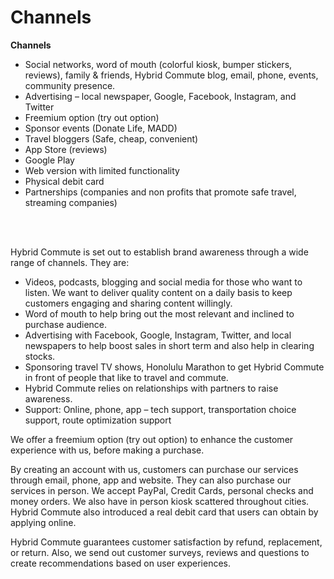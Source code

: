 # Channels
<b>Channels</b>
<ul>
<li>Social networks, word of mouth (colorful kiosk, bumper stickers, reviews), family & friends, Hybrid Commute blog, email, phone, events, community presence.</li>
<li>Advertising – local newspaper, Google, Facebook, Instagram, and Twitter</li>
<li>Freemium option (try out option)</li>
<li>Sponsor events (Donate Life, MADD)</li>
<li>Travel bloggers (Safe, cheap, convenient)</li>
<li>App Store (reviews)</li>
<li>Google Play</li>
<li>Web version with limited functionality</li>
<li>Physical debit card</li>
<li>Partnerships (companies and non profits that promote safe travel, streaming companies)</li>
</ul>

<br><br>
<p>Hybrid Commute is set out to establish brand awareness through a wide range of channels. They are:</p>
<ul>
<li>Videos, podcasts, blogging and social media for those who want to listen. We want to deliver quality content on a daily basis to keep customers engaging and sharing content willingly.</li>
<li>Word of mouth to help bring out the most relevant and inclined to purchase audience.</li>
<li>Advertising with Facebook, Google, Instagram, Twitter, and local newspapers to help boost sales in short term and also help in clearing stocks.</li>
<li>Sponsoring travel TV shows, Honolulu Marathon to get Hybrid Commute in front of people that like to travel and commute.</li>
<li>Hybrid Commute relies on relationships with partners to raise awareness.</li>
<li>Support: Online, phone, app – tech support, transportation choice support, route optimization support</li>
</ul>

<p>We offer a freemium option (try out option) to enhance the customer experience with us, before making a purchase.

By creating an account with us, customers can purchase our services through email, phone, app and website. They can also purchase our services in person. We accept PayPal, Credit Cards, personal checks and money orders. We also have in person kiosk scattered throughout cities. Hybrid Commute also introduced a real debit card that users can obtain by applying online.

Hybrid Commute guarantees customer satisfaction by refund, replacement, or return. Also, we send out customer surveys, reviews and questions to create recommendations based on user experiences.</p>
